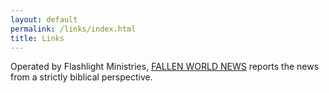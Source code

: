 ```yaml
---
layout: default
permalink: /links/index.html
title: Links
---
```


Operated by Flashlight Ministries, [FALLEN WORLD NEWS](http://fallenworldnews.com/) reports the news from a strictly biblical perspective.
